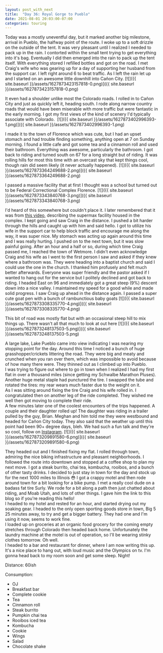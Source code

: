```yaml
---
layout: post_with_next
title:  "Day 36: Royal Gorge to Pueblo"
date: 2021-08-01 20:03:00-07:00
categories: touring
---
```

Today was a mostly uneventful day, but it marked another big milestone, arrival in Pueblo, the halfway point of the route. I woke up to a soft drizzle on the outside of the tent. It was very pleasant until I realized I needed to pack up in the rain. I contorted within the small tent trying to get everything into it's bag. Eventually I did then emerged into the rain to pack up the tent itself. With everything stored I refilled bottles and got on the road. I met Craig's wife who was gearing up for a day of supporting her husband from the support car. I left right around 6 to beat traffic. As I left the rain let up and I started on an awesome little downhill into Cañon City.
[![]({{ site.baseurl }}/assets/1627873423157818-0.png)]({{ site.baseurl }}/assets/1627873423157818-0.png)
  
It even had a shoulder unlike most the Colorado roads. I rolled in to Cañon City and just as quickly left it, heading south. I rode along narrow country roads that would have been miserable with more traffic but were fantastic in the early morning. I got my first views of the kind of scenery I'd typically associate with Colorado. 
[![]({{ site.baseurl }}/assets/1627873402996393-1.png)]({{ site.baseurl }}/assets/1627873402996393-1.png)
  
I made it to the town of Florence which was cute, but I had an upset stomach and had trouble finding something, anything open at 7 on Sunday morning. I found a little cafe and got some tea and a cinnamon roll and used their bathroom. Everything was awesome, particularly the bathroom. I got back to riding and turned south on 67 for a long straight but of riding. It was rolling hills for most this time with an overcast sky that kept things cool, though rain did seem likely (it never actually happened).
[![]({{ site.baseurl }}/assets/1627873364249688-2.png)]({{ site.baseurl }}/assets/1627873364249688-2.png)
  
I passed a massive facility that at first I thought was a school but turned out to be Federal Correctional Complex Florence.
[![]({{ site.baseurl }}/assets/1627873343840768-3.png)]({{ site.baseurl }}/assets/1627873343840768-3.png)
  
I'd heard of this somewhere but couldn't place it. I later remembered that it was from [this video](https://youtu.be/YlXbDoysa1I), describing the supermax facility housed in the complex. I kept going and saw Craig in the distance. I pushed a bit harder through the hills and caught up with him and said hello. I got to utilize his wife in the support car to help block traffic and encourage me along the way, it was super nice. My stomach was acting up again around this time and I was really hurting. I pushed on to the next town, but it was slow painful going. After an hour and a half or so, during which time Craig passed me, I reached the town of Wetmore. I didn't even acknowledge Craig and his wife as I went to the first person I saw and asked if they knew where a bathroom was. They were heading into a baptist church and said I could use the one in the church. I thanked him profusely and felt much better afterwards. Everyone was super friendly and the pastor asked if I wanted to hang out for the service but I politely declined and got back to riding. I headed East on 96 and immediately got a great steep (9%) descent down into a nice valley. I maintained my speed for a good while and made solid progress. I saw Craig up ahead in the distance again. I passed a super cute goat pen with a bunch of rambunctious baby goats
[![]({{ site.baseurl }}/assets/1627873308335770-4.png)]({{ site.baseurl }}/assets/1627873308335770-4.png)
  
This bit of road was mostly flat but with an occasional steep hill to mix things up. There wasn't all that much to look at out here
[![]({{ site.baseurl }}/assets/1627873248137503-5.png)]({{ site.baseurl }}/assets/1627873248137503-5.png)
  
A large lake, Lake Pueblo came into view indicating I was nearing my stopping point for the day. Around this time I noticed a bunch of huge grasshopper/crickets littering the road. They were big and meaty and crunched when you ran over them, which was impossible to avoid because of how many there were. They thinned out as I climbed up into Pueblo.   
I was trying to figure out where to go in town when I realized I had my first flat in over a thousand miles (since getting my Schwalbe Marathon Pluses). Another huge metal staple had punctured the tire. I swapped the tube and rotated the tires: my rear wears much faster due to the weight on it.   
As I was sitting around fixing the tire Craig and his wife rolled in. I congratulated then on another leg of the ride completed. They wished me well then got moving to complete their ride.   
A few minutes later one of the coolest encounters of the trips happened. A couple and their daughter rolled up! The daughter was riding in a trailer pulled by the guy, Brian. Meghan and him told me they were westbound and headed for Cañon City today. They also said that the weather up until this point had been 90+ degree days, bleh. We had such a fun talk and they're so cool, follow on [Instagram](https://instagram.com/bryanoyo?utm_medium=copy_link).
[![]({{ site.baseurl }}/assets/1627873209891580-6.png)]({{ site.baseurl }}/assets/1627873209891580-6.png)
  
They headed out and I finished fixing my flat. I rolled through town, admiring the nice biking infrastructure and pleasant neighborhoods. I followed the route into downtown and stopped at a coffee shop to plan my next move. I got a steak burrito, chai tea, kombucha, rooibos, and a bunch of other tasty drinks. I decided to just stay in town for the day and stock up for the next 1000 miles to Illinois 😳 I got a crappy motel and then rode around town for a bit looking for a bike pump. I met a really cool dude on a badass fat tire Surly. We rode for a bit along a path then just chatted about riding, and Moab Utah, and lots of other things. I gave him the link to this blog so if you're reading this hello!  
I headed to my hotel and rested for an hour, and started drying out my soaking gear. I headed to the only open sporting goods store in town, Big 5 25 minutes away, to try and get a bigger battery. They had one and I'm using it now, seems to work fine.  
I loaded up on groceries at an organic food grocery for the coming empty stretches through Colorado then headed back home. Unfortunately the laundry machine at the motel is out of operation, so I'll be wearing stinky clothes tomorrow. Oh well.   
I headed to a bar and restaurant for dinner, where I am now writing this up. It's a nice place to hang out, with loud music and the Olympics on tv. I'm gonna head back to my room soon and get some sleep. Night!  


Distance: 60ish

Consumption:
- OJ
- Breakfast bar
- Complete cookie
- Tea
- Cinnamon roll
- Steak burrito
- Pumpkin chai tea
- Rooibos iced tea
- Kombucha
- Cookie
- Wings
- Salad
- Chocolate shake

